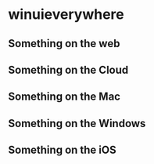 # winuieverywhere

## Something on the web

## Something on the Cloud

## Something on the Mac

## Something on the Windows

## Something on the iOS